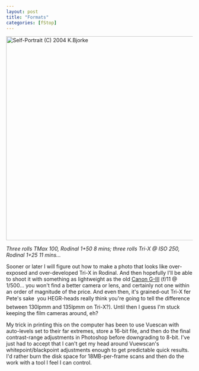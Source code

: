 ```yaml
---
layout: post
title: "Formats"
categories: [fStop]
---
```

<img src="http://www.botzilla.com/bpix/formats.jpg" width=807 height=550 border=0 title="Self-Portrait (C) 2004 K.Bjorke">

<i>Three rolls TMax 100, Rodinal 1+50 8 mins; three rolls Tri-X @ ISO 250, Rodinal 1+25 11 mins...</i>

Sooner or later I will figure out how to make a photo that looks like over-exposed and over-developed Tri-X in Rodinal. And then hopefully I'll be able to shoot it with something as lightweight as the old <a href="http://www.netaxs.com/~cassidy/images/equipment/ql17/ql17.html" target="_blank">Canon G-III</a> (f/11 @ 1/500... you won't find a better camera or lens, and certainly not one within an order of magnitude of the price. And even then, it's grained-out Tri-X fer Pete's sake &#151; you HEGR-heads really think you're going to tell the difference between 130lpmm and 135lpmm on Tri-X?). Until then I guess I'm stuck keeping the film cameras around, eh?

My trick in printing this on the computer has been to use Vuescan with auto-levels set to their far extremes, store a 16-bit file, and then do the final contrast-range adjustments in Photoshop before downgrading to 8-bit. I've just had to accept that I can't get my head around Vuewscan's whitepoint/blackpoint adjustments enough to get predictable quick results. I'd rather burn the disk space for 18MB-per-frame scans and then do the work with a tool I feel I can control.


<!--more-->

